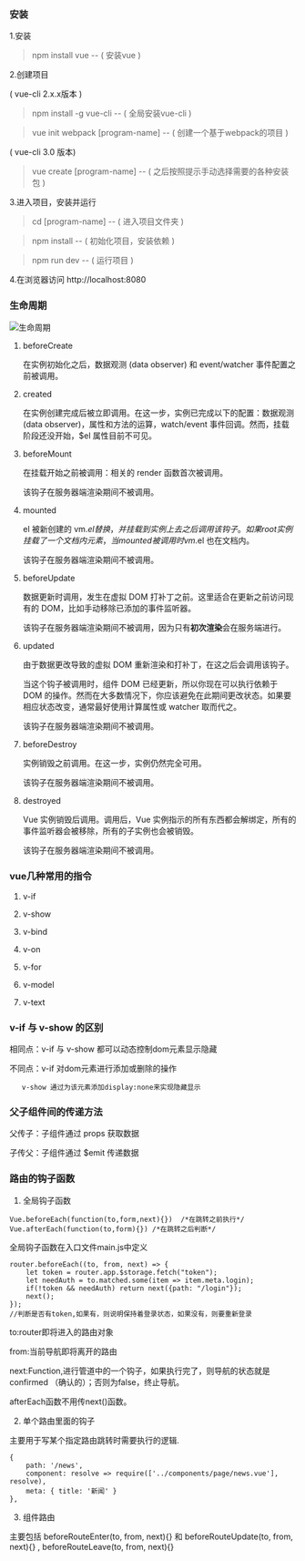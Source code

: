 ### 安装

1.安装
> npm install vue -- ( 安装vue )

2.创建项目 

( vue-cli 2.x.x版本 )

> npm install -g vue-cli -- ( 全局安装vue-cli )

> vue init webpack [program-name] -- ( 创建一个基于webpack的项目 )
 
( vue-cli 3.0 版本)

> vue create [program-name] -- ( 之后按照提示手动选择需要的各种安装包 )

3.进入项目，安装并运行

> cd [program-name] -- ( 进入项目文件夹 )

> npm install -- ( 初始化项目，安装依赖 )

> npm run dev -- ( 运行项目 )

4.在浏览器访问 http://localhost:8080

### 生命周期

![生命周期](https://cn.vuejs.org/images/lifecycle.png)

1. beforeCreate 

	在实例初始化之后，数据观测 (data observer) 和 event/watcher 事件配置之前被调用。
	
2. created 

	在实例创建完成后被立即调用。在这一步，实例已完成以下的配置：数据观测 (data observer)，属性和方法的运算，watch/event 事件回调。然而，挂载阶段还没开始，$el 属性目前不可见。
	
3. beforeMount 

	在挂载开始之前被调用：相关的 render 函数首次被调用。
	
	该钩子在服务器端渲染期间不被调用。
	
4. mounted 

	el 被新创建的 vm.$el 替换，并挂载到实例上去之后调用该钩子。如果 root 实例挂载了一个文档内元素，当 mounted 被调用时 vm.$el 也在文档内。
	
	该钩子在服务器端渲染期间不被调用。
	
5. beforeUpdate

	数据更新时调用，发生在虚拟 DOM 打补丁之前。这里适合在更新之前访问现有的 DOM，比如手动移除已添加的事件监听器。
	
	该钩子在服务器端渲染期间不被调用，因为只有**初次渲染**会在服务端进行。
	
6. updated

	由于数据更改导致的虚拟 DOM 重新渲染和打补丁，在这之后会调用该钩子。

	当这个钩子被调用时，组件 DOM 已经更新，所以你现在可以执行依赖于 DOM 的操作。然而在大多数情况下，你应该避免在此期间更改状态。如果要相应状态改变，通常最好使用计算属性或 watcher 取而代之。
	
	该钩子在服务器端渲染期间不被调用。
	
7. beforeDestroy

	实例销毁之前调用。在这一步，实例仍然完全可用。

	该钩子在服务器端渲染期间不被调用。
	
8. destroyed

	Vue 实例销毁后调用。调用后，Vue 实例指示的所有东西都会解绑定，所有的事件监听器会被移除，所有的子实例也会被销毁。

	该钩子在服务器端渲染期间不被调用。

### vue几种常用的指令

1. v-if

2. v-show

3. v-bind

4. v-on

5. v-for

6. v-model

7. v-text

### v-if 与 v-show 的区别

相同点：v-if 与 v-show 都可以动态控制dom元素显示隐藏

不同点：v-if 对dom元素进行添加或删除的操作

       v-show 通过为该元素添加display:none来实现隐藏显示
	   
### 父子组件间的传递方法

父传子：子组件通过 props 获取数据

子传父：子组件通过 $emit 传递数据

### 路由的钩子函数

1. 全局钩子函数

```
Vue.beforeEach(function(to,form,next){})  /*在跳转之前执行*/
Vue.afterEach(function(to,form){}) /*在跳转之后判断*/
```

全局钩子函数在入口文件main.js中定义

```
router.beforeEach((to, from, next) => {
    let token = router.app.$storage.fetch("token");
    let needAuth = to.matched.some(item => item.meta.login);
    if(!token && needAuth) return next({path: "/login"});
    next();
});
//判断是否有token,如果有，则说明保持着登录状态，如果没有，则要重新登录
```

to:router即将进入的路由对象

from:当前导航即将离开的路由

next:Function,进行管道中的一个钩子，如果执行完了，则导航的状态就是 confirmed （确认的）；否则为false，终止导航。

afterEach函数不用传next()函数。

2. 单个路由里面的钩子

主要用于写某个指定路由跳转时需要执行的逻辑.

```
{
	path: '/news',
	component: resolve => require(['../components/page/news.vue'], resolve),
	meta: { title: '新闻' }
},

```

3. 组件路由

主要包括 beforeRouteEnter(to, from, next){} 和 beforeRouteUpdate(to, from, next){} , beforeRouteLeave(to, from, next){}





